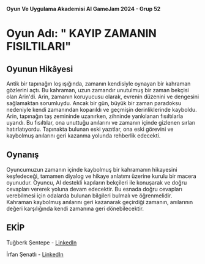 **Oyun Ve Uygulama Akademisi AI GameJam 2024 - Grup 52**
# Oyun Adı: " KAYIP ZAMANIN FISILTILARI"

## Oyunun Hikâyesi
Antik bir tapınağın loş ışığında, zamanın kendisiyle oynayan bir kahraman gözlerini açtı. Bu kahraman, uzun zamandır unutulmuş bir zaman bekçisi olan Arin'di. Arin, zamanın koruyucusu olarak, evrenin düzenini ve dengesini sağlamaktan sorumluydu. Ancak bir gün, büyük bir zaman paradoksu nedeniyle kendi zamanından koparıldı ve geçmişin derinliklerinde kayboldu.
Arin, tapınağın taş zemininde uzanırken, zihninde yankılanan fısıltılarla uyandı. Bu fısıltılar, ona unuttuğu anılarını ve zamanın içinde gizlenen sırları hatırlatıyordu. Tapınakta bulunan eski yazıtlar, ona eski görevini ve kaybolmuş anılarını geri kazanma yolunda rehberlik edecekti. 

## Oynanış
Oyuncumuzun zamanın içinde kaybolmuş bir kahramanın hikayesini keşfedeceği, tamamen diyalog ve hikaye anlatımı üzerine kurulu bir macera oyunudur. Oyuncu, AI destekli kapıların bekçileri ile konuşarak ve doğru cevapları vererek yoluna devam edecektir. Bu esnada doğru cevapları verebilmesi için odalarda bulunan bilgileri bulmalı ve öğrenmelidir. Kahraman kaybolmuş anılarını geri kazanarak geçirdiği zamanın, anılarının değeri karşılığında kendi zamanına geri dönebilecektir.

## EKİP 

Tuğberk Şentepe - [LinkedIn](https://www.linkedin.com/in/tugberksentepe/)

İrfan Şenatlı - [LinkedIn]( https://www.linkedin.com/in/irfan-%C5%9Fenatl%C4%B1-7a3963249/)


